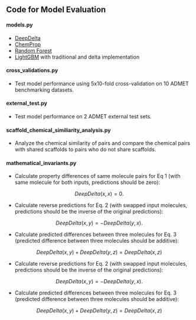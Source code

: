 ## Code for Model Evaluation


#### models.py
* [DeepDelta](https://github.com/RekerLab/DeepDelta)
* [ChemProp](https://github.com/chemprop/chemprop) 
* [Random Forest](https://scikit-learn.org/stable/modules/generated/sklearn.ensemble.RandomForestRegressor.html)
* [LightGBM](https://www.microsoft.com/en-us/research/project/lightgbm/) with traditional and delta implementation

#### cross_validations.py
* Test model performance using 5x10-fold cross-validation on 10 ADMET benchmarking datasets.

#### external_test.py
* Test model performance on 2 ADMET external test sets. 

#### scaffold_chemical_similiarity_analysis.py
* Analyze the chemical similarity of pairs and compare the chemical pairs with shared scaffolds to pairs who do not share scaffolds. 

#### mathematical_invariants.py
* Calculate property differences of same molecule pairs for Eq 1 (with same molecule for both inputs, predictions should be zero): 
```math
DeepDelta(x,x)= 0. 
```

* Calculate reverse predictions for Eq. 2 (with swapped input molecules, predictions should be the inverse of the original predictions):
```math
DeepDelta(x,y)= -DeepDelta(y,x).
```

* Calculate predicted differences between three molecules for Eq. 3 (predicted difference between three molecules should be additive):
```math
DeepDelta(x,y) + DeepDelta(y,z)= DeepDelta(x,z)
```

* Calculate reverse predictions for Eq. 2 (with swapped input molecules, predictions should be the inverse of the original predictions):
```math
DeepDelta(x,y)= -DeepDelta(y,x).
```

* Calculate predicted differences between three molecules for Eq. 3 (predicted difference between three molecules should be additive):
```math
DeepDelta(x,y) + DeepDelta(y,z)= DeepDelta(x,z)
```
